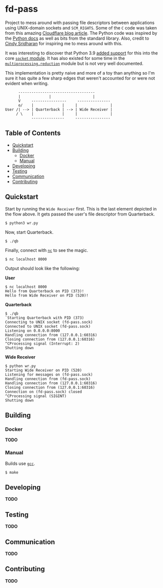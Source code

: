 # fd-pass

Project to mess around with passing file descriptors between
applications using UNIX-domain sockets and `SCM_RIGHTS`. Some of the `C`
code was taken from this amazing [Cloudflare blog article][cf_blog]. The
Python code was inspired by the [Python docs][py_docs] as well as bits
from the standard library. Also, credit to [Cindy Sridharan][cindy_blog]
for inspiring me to mess around with this.

It was interesting to discover that Python 3.9 [added support][py39] for this
into the core [`socket` module][sock_docs]. It has also existed for some time in
the [`multiprocessing.reduction`][mpreduce] module but is not very well documented.

This implementation is pretty naive and more of a toy than anything so
I'm sure it has quite a few sharp edges that weren't accounted for or
were not evident when writing.

```
      -----------------------------------
      |             |                   |
      V     ----------------     ---------------
      o/    |             |     |               |
User /| --> | Quarterback | --> | Wide Receiver |
     / \    |             |     |               |
            ---------------     ----------------
```

## Table of Contents

* [Quickstart](#quickstart)
* [Building](#building)
  * [Docker](#docker)
  * [Manual](#manual)
* [Developing](#developing)
* [Testing](#testing)
* [Communication](#communication)
* [Contributing](#contributing)

## Quickstart

Start by running the `Wide Receiver` first. This is the last element
depicted in the flow above. It gets passed the user's file descriptor
from Quarterback.

```
$ python3 wr.py
```

Now, start Quarterback.

```
$ ./qb
```

Finally, connect with [`nc`][netcat] to see the magic.

```
$ nc localhost 8000
```

Output should look like the following:

**User**

```
$ nc localhost 8000
Hello from Quarterback on PID (373)!
Hello from Wide Receiver on PID (520)!
```

**Quarterback**

```
$ ./qb
`Starting Quarterback with PID (373)
Connecting to UNIX socket (fd-pass.sock)
Connected to UNIX socket (fd-pass.sock)
Listening on 0.0.0.0:8000
Handling connection from (127.0.0.1:60316)
Closing connection from (127.0.0.1:60316)
^CProcessing signal (Interrupt: 2)
Shutting down
```

**Wide Receiver**

```
$ python wr.py
Starting Wide Receiver on PID (520)
Listening for messages on (fd-pass.sock)
Handling connection from (fd-pass.sock)
Handling connection from (127.0.0.1:60316)
Closing connection from (127.0.0.1:60316)
Connection on (fd-pass.sock) closed
^CProcessing signal (SIGINT)
Shutting down
```

## Building

### Docker

**TODO**

### Manual

Builds use [`gcc`][gcc].

```
$ make
```

## Developing

**TODO**

## Testing

**TODO**

## Communication

**TODO**

## Contributing

**TODO**

[cf_blog]: https://blog.cloudflare.com/know-your-scm_rights/
[cindy_blog]: https://copyconstruct.medium.com/file-descriptor-transfer-over-unix-domain-sockets-dcbbf5b3b6ec
[gcc]: https://gcc.gnu.org/
[mpreduce]: https://github.com/python/cpython/commit/84ed9a68bd9a13252b376b21a9167dabae254325
[netcat]: http://netcat.sourceforge.net/
[py39]: https://bugs.python.org/issue28724
[py_docs]: https://docs.python.org/3/library/socket.html#socket.socket.recvmsg
[sock_docs]: https://github.com/python/cpython/commit/84ed9a68bd9a13252b376b21a9167dabae254325
